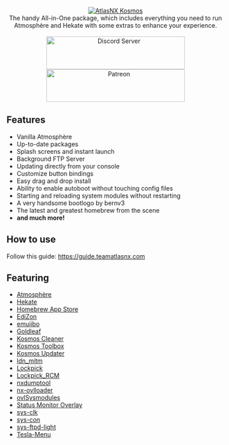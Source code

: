 <p align="center">
    <a href="https://github.com/AtlasNX/Kosmos/releases">
        <img src="https://user-images.githubusercontent.com/25822956/52866161-64c6e300-313e-11e9-9e3a-87636ed67467.png" alt="AtlasNX Kosmos" />
    </a>
    <br /> 
    The handy All-in-One package, which includes everything you need to run Atmosphère and Hekate with some extras to enhance your experience.<br /><br />
    <a href="https://discord.gg/qbRAuy7">
        <img src="https://discordapp.com/api/guilds/477891535174631424/embed.png?style=banner2" width="320" height="76" alt="Discord Server" />
    </a>
    <a href="https://www.patreon.com/atlasnx">
        <img src="https://c5.patreon.com/external/logo/become_a_patron_button@2x.png" width="320" height="75" alt="Patreon"  />
    </a>
</p>

## Features
* Vanilla Atmosphère
* Up-to-date packages
* Splash screens and instant launch
* Background FTP Server
* Updating directly from your console
* Customize button bindings
* Easy drag and drop install
* Ability to enable autoboot without touching config files
* Starting and reloading system modules without restarting
* A very handsome bootlogo by bernv3
* The latest and greatest homebrew from the scene
* **and much more!**

## How to use
Follow this guide: https://guide.teamatlasnx.com

## Featuring
* [Atmosphère](https://github.com/Atmosphere-NX/Atmosphere)
* [Hekate](https://github.com/CTCaer/hekate)
* [Homebrew App Store](https://gitlab.com/4TU/hb-appstore)
* [EdiZon](https://github.com/WerWolv/EdiZon)
* [emuiibo](https://github.com/XorTroll/emuiibo)
* [Goldleaf](https://github.com/XorTroll/Goldleaf)
* [Kosmos Cleaner](https://github.com/AtlasNX/Kosmos-Cleaner)
* [Kosmos Toolbox](https://github.com/AtlasNX/Kosmos-Toolbox)
* [Kosmos Updater](https://github.com/AtlasNX/Kosmos-Updater)
* [ldn_mitm](https://github.com/spacemeowx2/ldn_mitm)
* [Lockpick](https://github.com/shchmue/Lockpick)
* [Lockpick_RCM](https://github.com/shchmue/Lockpick_RCM)
* [nxdumptool](https://github.com/DarkMatterCore/nxdumptool)
* [nx-ovlloader](https://github.com/WerWolv/nx-ovlloader)
* [ovlSysmodules](https://github.com/WerWolv/ovl-sysmodules)
* [Status Monitor Overlay](https://github.com/masagrator/Status-Monitor-Overlay)
* [sys-clk](https://github.com/retronx-team/sys-clk)
* [sys-con](https://github.com/cathery/sys-con)
* [sys-ftpd-light](https://github.com/cathery/sys-ftpd-light)
* [Tesla-Menu](https://github.com/WerWolv/Tesla-Menu)
